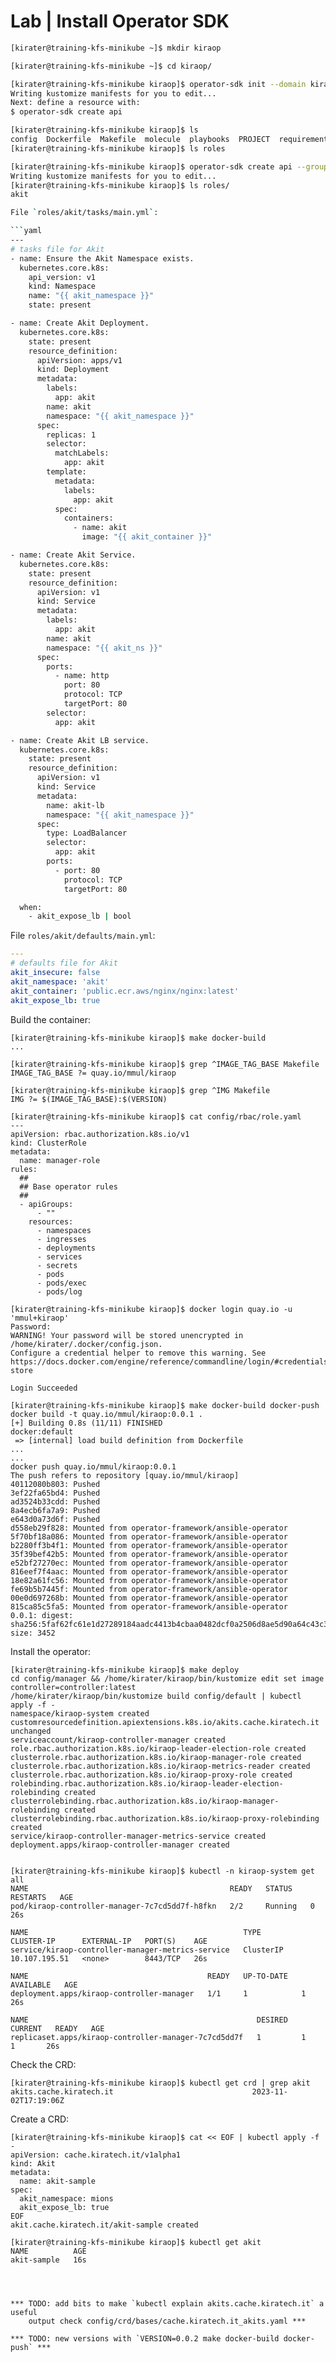 # Lab | Install Operator SDK

```bash
[kirater@training-kfs-minikube ~]$ mkdir kiraop

[kirater@training-kfs-minikube ~]$ cd kiraop/

[kirater@training-kfs-minikube kiraop]$ operator-sdk init --domain kiratech.it --plugins ansible
Writing kustomize manifests for you to edit...
Next: define a resource with:
$ operator-sdk create api

[kirater@training-kfs-minikube kiraop]$ ls
config  Dockerfile  Makefile  molecule  playbooks  PROJECT  requirements.yml  roles  watches.yaml
[kirater@training-kfs-minikube kiraop]$ ls roles

[kirater@training-kfs-minikube kiraop]$ operator-sdk create api --group cache --version v1alpha1 --kind Akit --generate-role
Writing kustomize manifests for you to edit...
[kirater@training-kfs-minikube kiraop]$ ls roles/
akit

File `roles/akit/tasks/main.yml`:

```yaml
---
# tasks file for Akit
- name: Ensure the Akit Namespace exists.
  kubernetes.core.k8s:
    api_version: v1
    kind: Namespace
    name: "{{ akit_namespace }}"
    state: present

- name: Create Akit Deployment.
  kubernetes.core.k8s:
    state: present
    resource_definition:
      apiVersion: apps/v1
      kind: Deployment
      metadata:
        labels:
          app: akit
        name: akit
        namespace: "{{ akit_namespace }}"
      spec:
        replicas: 1
        selector:
          matchLabels:
            app: akit
        template:
          metadata:
            labels:
              app: akit
          spec:
            containers:
              - name: akit
                image: "{{ akit_container }}"

- name: Create Akit Service.
  kubernetes.core.k8s:
    state: present
    resource_definition:
      apiVersion: v1
      kind: Service
      metadata:
        labels:
          app: akit
        name: akit
        namespace: "{{ akit_ns }}"
      spec:
        ports:
          - name: http
            port: 80
            protocol: TCP
            targetPort: 80
        selector:
          app: akit

- name: Create Akit LB service.
  kubernetes.core.k8s:
    state: present
    resource_definition:
      apiVersion: v1
      kind: Service
      metadata:
        name: akit-lb
        namespace: "{{ akit_namespace }}"
      spec:
        type: LoadBalancer
        selector:
          app: akit
        ports:
          - port: 80
            protocol: TCP
            targetPort: 80

  when:
    - akit_expose_lb | bool
```

File `roles/akit/defaults/main.yml`:

```yaml
---
# defaults file for Akit
akit_insecure: false
akit_namespace: 'akit'
akit_container: 'public.ecr.aws/nginx/nginx:latest'
akit_expose_lb: true
```

Build the container:

```
[kirater@training-kfs-minikube kiraop]$ make docker-build
...
```

```
[kirater@training-kfs-minikube kiraop]$ grep ^IMAGE_TAG_BASE Makefile
IMAGE_TAG_BASE ?= quay.io/mmul/kiraop

[kirater@training-kfs-minikube kiraop]$ grep ^IMG Makefile
IMG ?= $(IMAGE_TAG_BASE):$(VERSION)

[kirater@training-kfs-minikube kiraop]$ cat config/rbac/role.yaml
---
apiVersion: rbac.authorization.k8s.io/v1
kind: ClusterRole
metadata:
  name: manager-role
rules:
  ##
  ## Base operator rules
  ##
  - apiGroups:
      - ""
    resources:
      - namespaces
      - ingresses
      - deployments
      - services
      - secrets
      - pods
      - pods/exec
      - pods/log
```

```
[kirater@training-kfs-minikube kiraop]$ docker login quay.io -u 'mmul+kiraop'
Password:
WARNING! Your password will be stored unencrypted in /home/kirater/.docker/config.json.
Configure a credential helper to remove this warning. See
https://docs.docker.com/engine/reference/commandline/login/#credentials-store

Login Succeeded

[kirater@training-kfs-minikube kiraop]$ make docker-build docker-push
docker build -t quay.io/mmul/kiraop:0.0.1 .
[+] Building 0.8s (11/11) FINISHED                                                        docker:default
 => [internal] load build definition from Dockerfile
...
...
docker push quay.io/mmul/kiraop:0.0.1
The push refers to repository [quay.io/mmul/kiraop]
40112080b803: Pushed
3ef22fa65bd4: Pushed
ad3524b33cdd: Pushed
8a4ecb6fa7a9: Pushed
e643d0a73d6f: Pushed
d558eb29f828: Mounted from operator-framework/ansible-operator
5f70bf18a086: Mounted from operator-framework/ansible-operator
b2280ff3b4f1: Mounted from operator-framework/ansible-operator
35f39bef42b5: Mounted from operator-framework/ansible-operator
e52bf27270ec: Mounted from operator-framework/ansible-operator
816eef7f4aac: Mounted from operator-framework/ansible-operator
18e82a61fc56: Mounted from operator-framework/ansible-operator
fe69b5b7445f: Mounted from operator-framework/ansible-operator
00e0d697268b: Mounted from operator-framework/ansible-operator
815ca85c5fa5: Mounted from operator-framework/ansible-operator
0.0.1: digest: sha256:5faf62fc61e1d27289184aadc4413b4cbaa0482dcf0a2506d8ae5d90a64c43c3 size: 3452
```

Install the operator:

```
[kirater@training-kfs-minikube kiraop]$ make deploy
cd config/manager && /home/kirater/kiraop/bin/kustomize edit set image controller=controller:latest
/home/kirater/kiraop/bin/kustomize build config/default | kubectl apply -f -
namespace/kiraop-system created
customresourcedefinition.apiextensions.k8s.io/akits.cache.kiratech.it unchanged
serviceaccount/kiraop-controller-manager created
role.rbac.authorization.k8s.io/kiraop-leader-election-role created
clusterrole.rbac.authorization.k8s.io/kiraop-manager-role created
clusterrole.rbac.authorization.k8s.io/kiraop-metrics-reader created
clusterrole.rbac.authorization.k8s.io/kiraop-proxy-role created
rolebinding.rbac.authorization.k8s.io/kiraop-leader-election-rolebinding created
clusterrolebinding.rbac.authorization.k8s.io/kiraop-manager-rolebinding created
clusterrolebinding.rbac.authorization.k8s.io/kiraop-proxy-rolebinding created
service/kiraop-controller-manager-metrics-service created
deployment.apps/kiraop-controller-manager created


[kirater@training-kfs-minikube kiraop]$ kubectl -n kiraop-system get all
NAME                                             READY   STATUS    RESTARTS   AGE
pod/kiraop-controller-manager-7c7cd5dd7f-h8fkn   2/2     Running   0          26s

NAME                                                TYPE        CLUSTER-IP      EXTERNAL-IP   PORT(S)    AGE
service/kiraop-controller-manager-metrics-service   ClusterIP   10.107.195.51   <none>        8443/TCP   26s

NAME                                        READY   UP-TO-DATE   AVAILABLE   AGE
deployment.apps/kiraop-controller-manager   1/1     1            1           26s

NAME                                                   DESIRED   CURRENT   READY   AGE
replicaset.apps/kiraop-controller-manager-7c7cd5dd7f   1         1         1       26s

```

Check the CRD:

```
[kirater@training-kfs-minikube kiraop]$ kubectl get crd | grep akit
akits.cache.kiratech.it                               2023-11-02T17:19:06Z
```

Create a CRD:

```
[kirater@training-kfs-minikube kiraop]$ cat << EOF | kubectl apply -f -
apiVersion: cache.kiratech.it/v1alpha1
kind: Akit
metadata:
  name: akit-sample
spec:
  akit_namespace: mions
  akit_expose_lb: true
EOF
akit.cache.kiratech.it/akit-sample created
```

```
[kirater@training-kfs-minikube kiraop]$ kubectl get akit
NAME          AGE
akit-sample   16s
```

```



*** TODO: add bits to make `kubectl explain akits.cache.kiratech.it` a useful
    output check config/crd/bases/cache.kiratech.it_akits.yaml ***

*** TODO: new versions with `VERSION=0.0.2 make docker-build docker-push` ***
